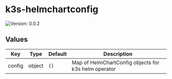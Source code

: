# k3s-helmchartconfig

![Version: 0.0.2](https://img.shields.io/badge/Version-0.0.2-informational?style=flat-square)

## Values

| Key | Type | Default | Description |
|-----|------|---------|-------------|
| config | object | `{}` | Map of HelmChartConfig objects for k3s helm operator |

